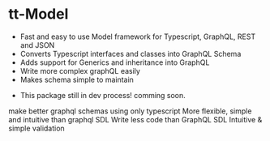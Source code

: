 # tt-Model
- Fast and easy to use Model framework for Typescript, GraphQL, REST and JSON
- Converts Typescript interfaces and classes into GraphQL Schema
- Adds support for Generics and inheritance into GraphQL
- Write more complex graphQL easily
- Makes schema simple to maintain

* This package still in dev process! comming soon.

make better graphql schemas using only typescript
More flexible, simple and intuitive than graphql SDL
Write less code than GraphQL SDL
Intuitive & simple validation

